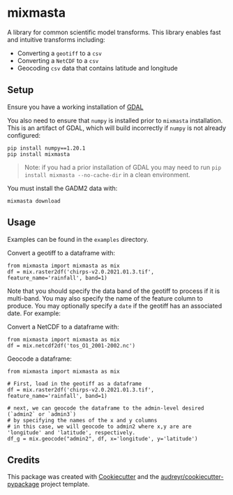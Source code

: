 # mixmasta

A library for common scientific model transforms. This library enables fast and intuitive transforms including:

* Converting a `geotiff` to a `csv`
* Converting a `NetCDF` to a `csv`
* Geocoding `csv` data that contains latitude and longitude


## Setup

Ensure you have a working installation of [GDAL](https://trac.osgeo.org/gdal/wiki/FAQInstallationAndBuilding#FAQ-InstallationandBuilding)

You also need to ensure that `numpy` is installed prior to `mixmasta` installation. This is an artifact of GDAL, which will build incorrectly if `numpy` is not already configured:

```
pip install numpy==1.20.1
pip install mixmasta
```

> Note: if you had a prior installation of GDAL you may need to run `pip install mixmasta --no-cache-dir` in a clean environment.

You must install the GADM2 data with:

```
mixmasta download
```

## Usage


Examples can be found in the `examples` directory.

Convert a geotiff to a dataframe with:

```
from mixmasta import mixmasta as mix
df = mix.raster2df('chirps-v2.0.2021.01.3.tif', feature_name='rainfall', band=1)
```

Note that you should specify the data band of the geotiff to process if it is multi-band. You may also specify the name of the feature column to produce. You may optionally specify a `date` if the geotiff has an associated date. For example:

Convert a NetCDF to a dataframe with:

```
from mixmasta import mixmasta as mix
df = mix.netcdf2df('tos_O1_2001-2002.nc')
```

Geocode a dataframe:

```
from mixmasta import mixmasta as mix

# First, load in the geotiff as a dataframe
df = mix.raster2df('chirps-v2.0.2021.01.3.tif', feature_name='rainfall', band=1)

# next, we can geocode the dataframe to the admin-level desired (`admin2` or `admin3`)
# by specifying the names of the x and y columns 
# in this case, we will geocode to admin2 where x,y are are 'longitude' and 'latitude', respectively.
df_g = mix.geocode("admin2", df, x='longitude', y='latitude')
```

## Credits

This package was created with [Cookiecutter](https://github.com/audreyr/cookiecutter) and the [audreyr/cookiecutter-pypackage](https://github.com/audreyr/cookiecutter-pypackage) project template.
